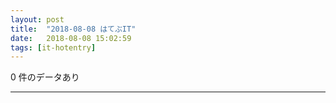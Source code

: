 ```yaml
---
layout: post
title:  "2018-08-08 はてぶIT"
date:   2018-08-08 15:02:59
tags: [it-hotentry]
---
```

0 件のデータあり

<hr>
